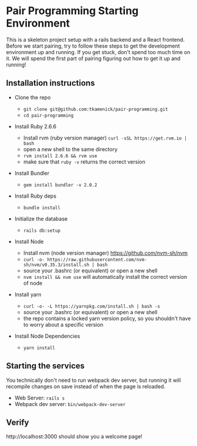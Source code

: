 # Pair Programming Starting Environment

This is a skeleton project setup with a rails backend and a React frontend.
Before we start pairing, try to follow these steps to get the development environment up and running. 
If you get stuck, don't spend too much time on it. We will spend the first part of pairing figuring out how to get 
it up and running! 

## Installation instructions

- Clone the repo
    - `git clone git@github.com:tkamenick/pair-programming.git`
    - `cd pair-programming`
  
- Install Ruby 2.6.6
  - Install rvm (ruby version manager) `curl -sSL https://get.rvm.io | bash`
  - open a new shell to the same directory
  - `rvm install 2.6.6 && rvm use`
  - make sure that `ruby -v` returns the correct version
 
- Install Bundler
  - `gem install bundler -v 2.0.2`
 
- Install Ruby deps
  - `bundle install` 
  
- Initialize the database
  - `rails db:setup`

- Install Node
  - Install nvm (node version manager) https://github.com/nvm-sh/nvm
  - `curl -o- https://raw.githubusercontent.com/nvm-sh/nvm/v0.35.3/install.sh | bash`
  - source your .bashrc (or equivalent) or open a new shell
  - `nvm install && nvm use` will automatically install the correct version of node

- Install yarn
  - `curl -o- -L https://yarnpkg.com/install.sh | bash -s` 
  - source your .bashrc (or equivalent) or open a new shell
  - the repo contains a locked yarn version policy, so you shouldn't have to worry about a specific version

- Install Node Dependencies
  - `yarn install`

## Starting the services
You technically don't need to run webpack dev server, but running it will recompile changes on save instead of when
the page is reloaded.

- Web Server: `rails s`
- Webpack dev server: `bin/webpack-dev-server` 

## Verify
http://localhost:3000 should show you a welcome page!

